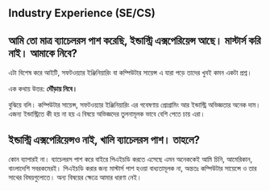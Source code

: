 ## Industry Experience (SE/CS)

## আমি তো মাত্র ব্যাচেলরস পাশ করেছি, ইন্ডাস্ট্রি এক্সপেরিয়েন্স আছে। মাস্টার্স করি নাই। আমাকে নিবে?

এটা বিশেষ করে আইটি, সফটওয়্যার ইঞ্জিনিয়ারিং বা কম্পিউটার সায়েন্স এ যারা পড়ে তাদের খুবই কমন একটা প্রশ্ন।

এক কথায় উত্তর: **দৌঁড়ায় নিবে।**

বুঝিয়ে বলি। কম্পিউটার সায়েন্স, সফটওয়্যার ইঞ্জিনিয়ারিং এর গবেষণায় প্রোগ্রামিং আর ইন্ডাস্ট্রি অভিজ্ঞতার অনেক দাম। এজন্য ইন্ডাস্ট্রিতে কী হয় না হয় এ বিষয়ে অভিজ্ঞদের তুলনামূলক ভাবে বেশি পেতে চায় এরা।

## ইন্ডাস্ট্রি এক্সপেরিয়েন্সও নাই, খালি ব্যাচেলরস পাশ। তাহলে?

কোন ব্যাপারই না। ব্যাচেলরস পাশ করে বাইরে পিএইচডি করতে এসেছে এমন অনেককেই আমি চিনি, আমেরিকান, বাংলাদেশি সবরকমেরই। পিএইচডি করার জন্য মাস্টার্স পাশ হওয়া বাধ্যতামূলক না, অন্ততঃ কম্পিউটার সায়েন্সে ও তার সাথের বিষয়গুলোতে। অন্য বিষয়ের ক্ষেত্রে আমার ধারণা নেই।
